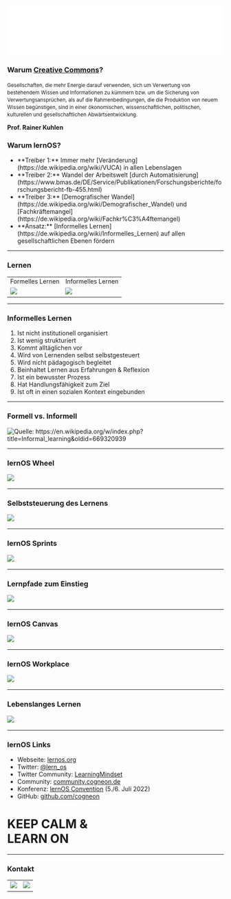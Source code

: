 ![](https://raw.githubusercontent.com/cogneon/lernos-template/master/de/src/images/lernOS-logo-white-4000px.png)

### Warum [Creative Commons](https://creativecommons.org/)?
<small>Gesellschaften, die mehr Energie darauf verwenden, sich um Verwertung von bestehendem Wissen und Informationen zu kümmern bzw. um die Sicherung von Verwertungsansprüchen, als auf die Rahmenbedingungen, die die Produktion von neuem Wissen begünstigen, sind in einer ökonomischen, wissenschaftlichen, politischen, kulturellen und gesellschaftlichen Abwärtsentwicklung.</small>

**Prof. Rainer Kuhlen**

### Warum lernOS?
<ul>
  <li>**Treiber 1:** Immer mehr [Veränderung](https://de.wikipedia.org/wiki/VUCA) in allen Lebenslagen</li>
  <li class="fragment">**Treiber 2:** Wandel der Arbeitswelt [durch Automatisierung](https://www.bmas.de/DE/Service/Publikationen/Forschungsberichte/forschungsbericht-fb-455.html)</li>
  <li class="fragment">**Treiber 3:** [Demografischer Wandel](https://de.wikipedia.org/wiki/Demografischer_Wandel) und [Fachkräftemangel](https://de.wikipedia.org/wiki/Fachkr%C3%A4ftemangel)</li>
  <li class="fragment">**Ansatz:** [Informelles Lernen](https://de.wikipedia.org/wiki/Informelles_Lernen) auf allen gesellschaftlichen Ebenen fördern</li>
</ul>

---

### Lernen
<table>
 <tr>
  <td>Formelles Lernen</td>
  <td>Informelles Lernen</td>
 </tr>
 <tr>
  <td><img src="https://upload.wikimedia.org/wikipedia/commons/thumb/4/42/HNL_Wiki_Wiki_Bus.jpg/320px-HNL_Wiki_Wiki_Bus.jpg" height="320" /></td>
  <td><img src="https://upload.wikimedia.org/wikipedia/commons/thumb/7/79/Cycling_Amsterdam.jpg/320px-Cycling_Amsterdam.jpg" height="320" /></td>
 </tr>
</table>

---

### Informelles Lernen
<ol>
  <li>Ist nicht institutionell organisiert</li>
  <li class="fragment">Ist wenig strukturiert</li>
  <li class="fragment">Kommt alltäglichen vor</li>
  <li class="fragment">Wird von Lernenden selbst selbstgesteuert</li>
  <li class="fragment">Wird nicht pädagogisch begleitet</li>
  <li class="fragment">Beinhaltet Lernen aus Erfahrungen & Reflexion</li>
  <li class="fragment">Ist ein bewusster Prozess</li>
  <li class="fragment">Hat Handlungsfähigkeit zum Ziel</li>
  <li class="fragment">Ist oft in einen sozialen Kontext eingebunden</li>
</ol>

---

### Formell vs. Informell

<img alt="Quelle: https://en.wikipedia.org/w/index.php?title=Informal_learning&oldid=669320939" src="https://upload.wikimedia.org/wikipedia/commons/e/e9/Ttp_samoore.gif" width="80%" />

---

### lernOS Wheel
<img src="https://transfer.cogneon.de/lernos/lernOS-Wheel.png" width="100%" />

---

### Selbststeuerung des Lernens
<img src="https://cogneon.github.io/lernos-for-you/de/images/lernOS-OKR-zyklus.png" width="100%" />

---

### lernOS Sprints
<img src="https://transfer.cogneon.de/lernos/lernOS-Sprint.png" width="100%" />

---

### Lernpfade zum Einstieg
<img src="https://cogneon.github.io/lernos-for-you/de/images/lernOS-Lernpfade.png" width="100%" />

---

### lernOS Canvas
<img src="https://transfer.cogneon.de/lernos/lernOS-Canvas-for-You-de.png" width="80%" />

---

### lernOS Workplace
<img src="https://cogneon.github.io/lernos-for-you/de/images/lernOS-Workplace.png" width="80%" />

---

### Lebenslanges Lernen
<img src="https://transfer.cogneon.de/lernos/lll-mit-lernos.png" width="100%" />

---

### lernOS Links
* Webseite: [lernos.org](https://lernos.org/)
* Twitter: [@lern_os](https://twitter.com/lern_os)
* Twitter Community: [LearningMindset](https://twitter.com/i/communities/1494430902381944836)
* Community: [community.cogneon.de](https://community.cogneon.de/)
* Konferenz: [lernOS Convention](https://cogneon.de/loscon22) (5./6. Juli 2022)
* GitHub: [github.com/cogneon](https://github.com/cogneon)

# KEEP CALM &<br /> LEARN ON

---

### Kontakt
<table>
 <tr valign="top">
  <td><a href="https://www.linkedin.com/in/simondueckert/"><img src="https://transfer.cogneon.de/lernos/simon-dueckert.jpg" height="400" /></a></td>
  <td><img src="https://transfer.cogneon.de/lernos/qr-vcard-simondueckert.png" height="400" /></td>
 </tr>
</table>
